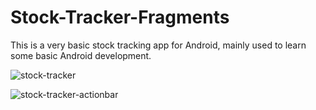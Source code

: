 Stock-Tracker-Fragments
=======================
This is a very basic stock tracking app for Android, mainly used to learn some basic Android development.

![stock-tracker](https://cloud.githubusercontent.com/assets/7425369/5179235/f79e45c8-742e-11e4-8682-af6dc87ecbbb.png)

![stock-tracker-actionbar](https://cloud.githubusercontent.com/assets/7425369/5179236/fc1adf62-742e-11e4-80b8-6faa5c1af7c5.png)
